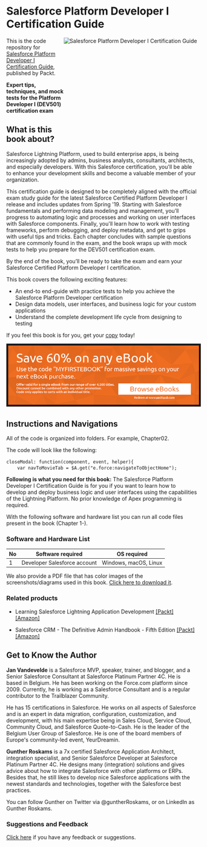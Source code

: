 # Salesforce Platform Developer I Certification Guide

<a href="https://www.packtpub.com/in/business/salesforce-platform-developer-i-certification-guide?utm_source=github&utm_medium=repository&utm_campaign="><img src="" alt="Salesforce Platform Developer I Certification Guide" height="256px" align="right"></a>

This is the code repository for [Salesforce Platform Developer I Certification Guide](https://www.packtpub.com/in/business/salesforce-platform-developer-i-certification-guide?utm_source=github&utm_medium=repository&utm_campaign=), published by Packt.

**Expert tips, techniques, and mock tests for the Platform Developer I (DEV501) certification exam**

## What is this book about?
Salesforce Lightning Platform, used to build enterprise apps, is being increasingly adopted by admins, business analysts, consultants, architects, and especially developers. With this Salesforce certification, you'll be able to enhance your development skills and become a valuable member of your organization.

This certification guide is designed to be completely aligned with the official exam study guide for the latest Salesforce Certified Platform Developer I release and includes updates from Spring '19. Starting with Salesforce fundamentals and performing data modeling and management, you’ll progress to automating logic and processes and working on user interfaces with Salesforce components. Finally, you'll learn how to work with testing frameworks, perform debugging, and deploy metadata, and get to grips with useful tips and tricks. Each chapter concludes with sample questions that are commonly found in the exam, and the book wraps up with mock tests to help you prepare for the DEV501 certification exam.

By the end of the book, you’ll be ready to take the exam and earn your Salesforce Certified Platform Developer I certification.

This book covers the following exciting features:
* An end-to end-guide with practice tests to help you achieve the Salesforce Platform Developer certification
* Design data models, user interfaces, and business logic for your custom applications
* Understand the complete development life cycle from designing to testing

If you feel this book is for you, get your [copy](https://www.amazon.com/dp/1789802075) today!

<a href="https://www.packtpub.com/?utm_source=github&utm_medium=banner&utm_campaign=GitHubBanner"><img src="https://raw.githubusercontent.com/PacktPublishing/GitHub/master/GitHub.png" 
alt="https://www.packtpub.com/" border="5" /></a>

## Instructions and Navigations
All of the code is organized into folders. For example, Chapter02.

The code will look like the following:
```
closeModal: function(component, event, helper){
    var navToMovieTab = $A.get("e.force:navigateToObjectHome");
```

**Following is what you need for this book:**
The Salesforce Platform Developer I Certification Guide is for you if you want to learn how to develop and deploy business logic and user interfaces using the capabilities of the Lightning Platform. No prior knowledge of Apex programming is required.

With the following software and hardware list you can run all code files present in the book (Chapter 1-).
### Software and Hardware List
| No | Software required | OS required |
| -------- | ------------------------------------ | ----------------------------------- |
| 1| Developer Salesforce account  | Windows, macOS, Linux |


We also provide a PDF file that has color images of the screenshots/diagrams used in this book. [Click here to download it](https://www.packtpub.com/sites/default/files/downloads/9781789802078_ColorImages.pdf).

### Related products
* Learning Salesforce Lightning Application Development [[Packt]](https://www.packtpub.com/application-development/learning-salesforce-lightning-application-development?utm_source=github&utm_medium=repository&utm_campaign=) [[Amazon]](https://www.amazon.com/dp/1787124673)

* Salesforce CRM - The Definitive Admin Handbook - Fifth Edition [[Packt]](https://www.packtpub.com/business/salesforce-crm-definitive-admin-handbook-fifth-edition?utm_source=github&utm_medium=repository&utm_campaign=) [[Amazon]](https://www.amazon.com/dp/1786468964)

## Get to Know the Author
**Jan Vandevelde**
is a Salesforce MVP, speaker, trainer, and blogger, and a Senior Salesforce Consultant at Salesforce Platinum Partner 4C. He is based in Belgium. He has been working on the Force.com platform since 2009. Currently, he is working as a Salesforce Consultant and is a regular contributor to the Trailblazer Community. 

He has 15 certifications in Salesforce. He works on all aspects of Salesforce and is an expert in data migration, configuration, customization, and development, with his main expertise being in Sales Cloud, Service Cloud, Community Cloud, and Salesforce Quote-to-Cash. He is the leader of the Belgium User Group of Salesforce. He is one of the board members of Europe's community-led event, YeurDreamin.

**Gunther Roskams**
is a 7x certified Salesforce Application Architect, integration specialist, and Senior Salesforce Developer at Salesforce Platinum Partner 4C. He designs many (integration) solutions and gives advice about how to integrate Salesforce with other platforms or ERPs. Besides that, he still likes to develop nice Salesforce applications with the newest standards and technologies, together with the Salesforce best practices. 

You can follow Gunther on Twitter via @guntherRoskams, or on LinkedIn as Gunther Roskams.


### Suggestions and Feedback
[Click here](https://docs.google.com/forms/d/e/1FAIpQLSdy7dATC6QmEL81FIUuymZ0Wy9vH1jHkvpY57OiMeKGqib_Ow/viewform) if you have any feedback or suggestions.


